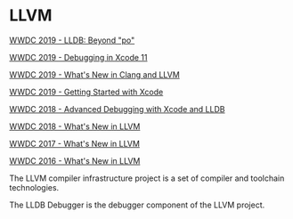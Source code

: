 # LLVM

[WWDC 2019 - LLDB: Beyond "po"](https://developer.apple.com/videos/play/wwdc2019/429)

[WWDC 2019 - Debugging in Xcode 11](https://developer.apple.com/videos/play/wwdc2019/412)

[WWDC 2019 - What's New in Clang and LLVM](https://developer.apple.com/videos/play/wwdc2019/409/)

[WWDC 2019 - Getting Started with Xcode](https://developer.apple.com/videos/play/wwdc2019/404)

[WWDC 2018 - Advanced Debugging with Xcode and LLDB](https://developer.apple.com/videos/play/wwdc2018/412)

[WWDC 2018 - What's New in LLVM](https://developer.apple.com/videos/play/wwdc2018/409/)

[WWDC 2017 - What's New in LLVM](https://developer.apple.com/videos/play/wwdc2017/411/)

[WWDC 2016 - What's New in LLVM](https://developer.apple.com/videos/play/wwdc2016/405/)

The LLVM compiler infrastructure project is a set of compiler and toolchain technologies.

The LLDB Debugger is the debugger component of the LLVM project.
